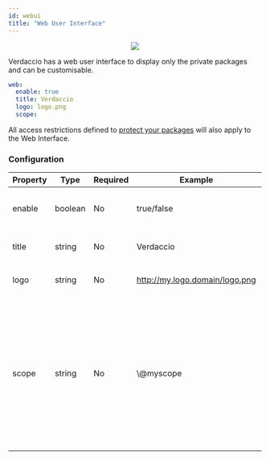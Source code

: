 ```yaml
---
id: webui
title: "Web User Interface"
---
```



<p align="center"><img src="https://github.com/verdaccio/verdaccio/blob/master/assets/gif/verdaccio_big_30.gif?raw=true"></p>

Verdaccio has a web user interface to display only the private packages and can be customisable.

```yaml
web:
  enable: true
  title: Verdaccio
  logo: logo.png
  scope:
```

All access restrictions defined to [protect your packages](protect-your-dependencies.md) will also apply to the Web Interface.

### Configuration

| Property | Type    | Required | Example                        | Support | Description                                                                                                                                          |
| -------- | ------- | -------- | ------------------------------ | ------- | ---------------------------------------------------------------------------------------------------------------------------------------------------- |
| enable   | boolean | No       | true/false                     | all     | allow to display the web interface                                                                                                                   |
| title    | string  | No       | Verdaccio                      | all     | HTML head title description                                                                                                                          |
| logo     | string  | No       | http://my.logo.domain/logo.png | all     | a URI where logo is located                                                                                                                          |
| scope    | string  | No       | \\@myscope                   | all     | If you're using this registry for a specific module scope, specify that scope to set it in the webui instructions header (note: escape @ with \\@) |